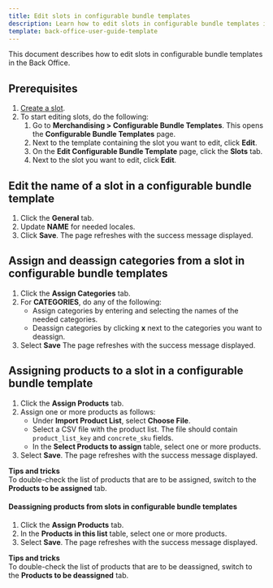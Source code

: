 ```yaml
---
title: Edit slots in configurable bundle templates
description: Learn how to edit slots in configurable bundle templates in the Back Office.
template: back-office-user-guide-template
---
```


This document describes how to edit slots in configurable bundle templates in the Back Office.

## Prerequisites

1. [Create a slot](/docs/scos/user/back-office-user-guides/202108.0/merchandising/configurable-bundle-templates/edit-configurable-bundle-templates.html#create-slots-in-a-configurable-bundle-template).
2. To start editing slots, do the following:
    1. Go to **Merchandising&nbsp;<span aria-label="and then">></span> Configurable Bundle Templates**.
        This opens the **Configurable Bundle Templates** page.
    2. Next to the template containing the slot you want to edit, click **Edit**.
    3. On the **Edit Configurable Bundle Template** page, click the **Slots** tab.
    4. Next to the slot you want to edit, click **Edit**.


## Edit the name of a slot in a configurable bundle template

1. Click the **General** tab.
2. Update **NAME** for needed locales.
3. Click **Save**.
    The page refreshes with the success message displayed.

## Assign and deassign categories from a slot in configurable bundle templates

1. Click the **Assign Categories** tab.
2. For **CATEGORIES**, do any of the following:
    * Assign categories by entering and selecting the names of the needed categories.
    * Deassign categories by clicking **x** next to the categories you want to deassign.
3. Select **Save**
    The page refreshes with the success message displayed.



## Assigning products to a slot in a configurable bundle template

1. Click the **Assign Products** tab.
2. Assign one or more products as follows:
   - Under **Import Product List**, select **Choose File**.
   - Select a CSV file with the product list. The file should contain `product_list_key` and `concrete_sku` fields.
   - In the **Select Products to assign** table, select one or more products.
6. Select **Save**.
The page refreshes with the success message displayed.

**Tips and tricks**
<br>To double-check the list of products that are to be assigned, switch to the **Products to be assigned** tab.

#### Deassigning products from slots in configurable bundle templates

1. Click the **Assign Products** tab.
2. In the **Products in this list** table, select one or more products.
3. Select **Save**.
The page refreshes with the success message displayed.

**Tips and tricks**
<br>To double-check the list of products that are to be deassigned, switch to the **Products to be deassigned** tab.
